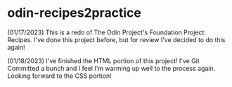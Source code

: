 # odin-recipes2practice
(01/17/2023) This is a redo of The Odin Project's Foundation Project: Recipes. I've done this project before, but for review
I've decided to do this again!

(01/18/2023) I've finished the HTML portion of this project! I've Git Committed a bunch and I feel I'm warming up well to the process again. Looking forward to the CSS portion!